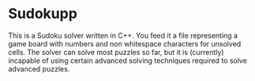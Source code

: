# Sudokupp

This is a Sudoku solver written in C++. You feed it a file representing a game board with numbers and non whitespace
characters for unsolved cells. The solver can solve most puzzles so far, but it is (currently) incapable of using
certain advanced solving techniques required to solve advanced puzzles.
